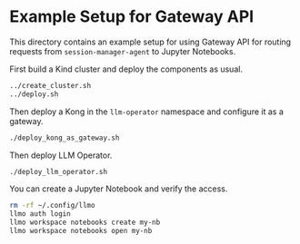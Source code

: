 # Example Setup for Gateway API

This directory contains an example setup for using Gateway API for routing requests from `session-manager-agent` to Jupyter Notebooks.

First build a Kind cluster and deploy the components as usual.

```bash
../create_cluster.sh
../deploy.sh
```

Then deploy a Kong in the `llm-operator` namespace and configure it as a gateway.

```bash
./deploy_kong_as_gateway.sh
```

Then deploy LLM Operator.

```bash
./deploy_llm_operator.sh
```

You can create a Jupyter Notebook and verify the access.

```bash
rm -rf ~/.config/llmo
llmo auth login
llmo workspace notebooks create my-nb
llmo workspace notebooks open my-nb
```
